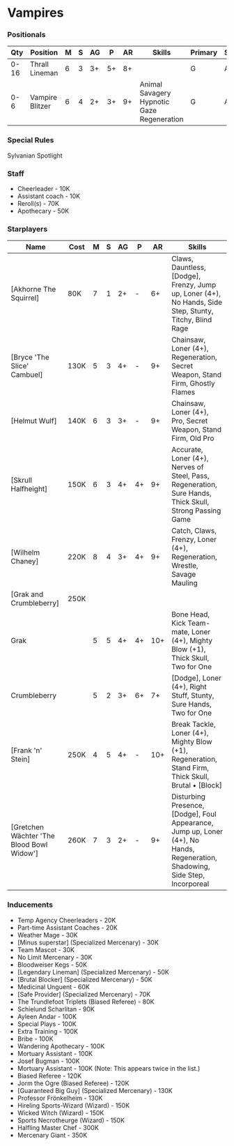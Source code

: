 ﻿# Vampires

### Positionals
| Qty  | Position              | M | S | AG | P | AR | Skills                                               | Primary | Secondary | Cost |
| ---- | --------------------- | - | - | -- | - | -- | ---------------------------------------------------- | ------- | --------- | ---- |
| 0-16 | Thrall Lineman        | 6 | 3 | 3+ | 5+ | 8+ |                                                      | G       | A S       | 40K  |
| 0-6  | Vampire Blitzer       | 6 | 4 | 2+ | 3+ | 9+ | Animal Savagery<br>Hypnotic Gaze<br>Regeneration      | G       | A S P     | 110K |

### Special Rules
Sylvanian Spotlight

### Staff
* Cheerleader - 10K
* Assistant coach - 10K
* Reroll(s) - 70K
* Apothecary  - 50K

### Starplayers
Name | Cost | M | S | AG | P | AR | Skills
---|---|---|---|---|---|---|---
[Akhorne The Squirrel] | 80K | 7 | 1 | 2+ | - | 6+ | Claws, Dauntless, [Dodge], Frenzy, Jump up, Loner (4+), No Hands, Side Step, Stunty, Titchy, Blind Rage
[Bryce 'The Slice' Cambuel] | 130K | 5 | 3 | 4+ | - | 9+ | Chainsaw, Loner (4+), Regeneration, Secret Weapon, Stand Firm, Ghostly Flames
[Helmut Wulf] | 140K | 6 | 3 | 3+ | - | 9+ | Chainsaw, Loner (4+), Pro, Secret Weapon, Stand Firm, Old Pro
[Skrull Halfheight] | 150K | 6 | 3 | 4+ | 4+ | 9+ | Accurate, Loner (4+), Nerves of Steel, Pass, Regeneration, Sure Hands, Thick Skull, Strong Passing Game
[Wilhelm Chaney] | 220K | 8 | 4 | 3+ | 4+ | 9+ | Catch, Claws, Frenzy, Loner (4+), Regeneration, Wrestle, Savage Mauling
[Grak and Crumbleberry] | 250K |  |  |  |  |  | 
Grak |  | 5 | 5 | 4+ | 4+ | 10+ | Bone Head, Kick Team-mate, Loner (4+), Mighty Blow (+1), Thick Skull, Two for One
Crumbleberry |  | 5 | 2 | 3+ | 6+ | 7+ | [Dodge], Loner (4+), Right Stuff, Stunty, Sure Hands, Two for One
[Frank 'n' Stein] | 250K | 4 | 5 | 4+ | - | 10+ | Break Tackle, Loner (4+), Mighty Blow (+1), Regeneration, Stand Firm, Thick Skull, Brutal • [Block] <br>
[Gretchen Wächter 'The Blood Bowl Widow'] | 260K | 7 | 3 | 2+ | - | 9+ | Disturbing Presence, [Dodge], Foul Appearance, Jump up, Loner (4+), No Hands, Regeneration, Shadowing, Side Step, Incorporeal

### Inducements
* Temp Agency Cheerleaders - 20K
* Part-time Assistant Coaches - 20K
* Weather Mage - 30K
* [Minus superstar] (Specialized Mercenary) - 30K
* Team Mascot - 30K
* No Limit Mercenary - 30K
* Bloodweiser Kegs - 50K
* [Legendary Lineman] (Specialized Mercenary) - 50K
* [Brutal Blocker] (Specialized Mercenary) - 50K
* Medicinal Unguent - 60K
* [Safe Provider] (Specialized Mercenary) - 70K
* The Trundlefoot Triplets (Biased Referee) - 80K
* Schielund Scharlitan - 90K
* Ayleen Andar - 100K
* Special Plays - 100K
* Extra Training - 100K
* Bribe - 100K
* Wandering Apothecary - 100K
* Mortuary Assistant - 100K
* Josef Bugman - 100K
* Mortuary Assistant - 100K (Note: This appears twice in the list.)
* Biased Referee - 120K
* Jorm the Ogre (Biased Referee) - 120K
* [Guaranteed Big Guy] (Specialized Mercenary) - 130K
* Professor Frönkelheim - 130K
* Hireling Sports-Wizard (Wizard) - 150K
* Wicked Witch (Wizard) - 150K
* Sports Necrotheurge (Wizard) - 150K
* Halfling Master Chef - 300K
* Mercenary Giant - 350K